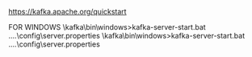 https://kafka.apache.org/quickstart

FOR WINDOWS
\kafka\bin\windows>kafka-server-start.bat ..\..\config\server.properties
\kafka\bin\windows>kafka-server-start.bat ..\..\config\server.properties
